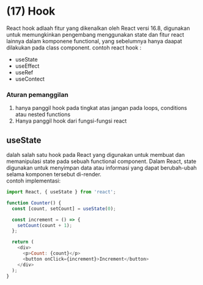 # (17) Hook #
React hook adlaah fitur yang dikenalkan oleh React versi 16.8, digunakan untuk memungkinkan pengembang menggunakan state dan fitur react lainnya dalam komponene functional, yang sebelumnya hanya daapat dilakukan pada class component. contoh react hook :
- useState
- useEffect
- useRef
- useContect
### Aturan pemanggilan ###
1. hanya panggil hook pada tingkat atas jangan pada loops, conditions atau nested functions
2. Hanya panggil hook dari fungsi-fungsi react

## useState ##
dalah salah satu hook pada React yang digunakan untuk membuat dan memanipulasi state pada sebuah functional component. Dalam React, state digunakan untuk menyimpan data atau informasi yang dapat berubah-ubah selama komponen tersebut di-render. <br>
contoh implementasi:
```javascript
import React, { useState } from 'react';

function Counter() {
  const [count, setCount] = useState(0);

  const increment = () => {
    setCount(count + 1);
  };

  return (
    <div>
      <p>Count: {count}</p>
      <button onClick={increment}>Increment</button>
    </div>
  );
}
```
